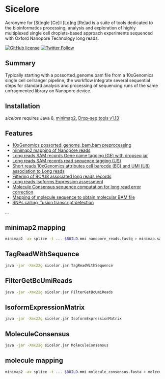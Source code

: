 # Sicelore

Acronyme for [Si]ngle [Ce]ll [Lo]ng [Re]ad is a suite of tools dedicated to the bioinformatics processing, analysis 
and exploration of highly multiplexed single cell droplets-based approach experiments sequenced with Oxford Nanopore 
Technology long reads.

[![GitHub license]()]((https://github.com/hyeshik/poreplex/blob/master/LICENSE.txt))
[![Twitter Follow](https://img.shields.io/twitter/follow/kevinlebrigand.svg?style=social&logo=twitter)](https://twitter.com/kevinlebrigand)

## Summary

Typically starting with a possorted_genome.bam file from a 10xGenomics single cell cellranger pipeline, the workflow integrate several sequential steps for standard analysis and processing of sequencing runs of the same unfragmented library on Nanopore device.

## Installation

*sicelore* requires Java 8, <a href="https://github.com/lh3/minimap2">minimap2</a>, <a href="http://mccarrolllab.com/download/1276/">Drop-seq tools v1.13</a>

## Features

* [10xGenomics possorted_genome_bam.bam preprocessing]()
* [minimap2 mapping of Nanopore reads](#minimap2-mapping)
* [Long reads SAM records Gene name tagging (GE) with dropseq.jar]()
* [Long reads SAM records read sequence tagging (US)](#TagReadWithSequence)
* [Short reads 10xGenomics attributes cell barocde (BC) and UMI (U8) association to Long reads]()
* [Filtering of BC/U8 associated long reads records](#FilterGetBcUmiReads)
* [Long reads Isoforms Expression assessment](#IsoformExpressionMatrix)
* [Molecule Consensus sequence computation for long read error correction](#MoleculeConsensus)
* [Mapping of molecule sequence to obtain molecular BAM file](#molecule-mapping)
* [SNPs calling, fusion transcript detection]()

...

## minimap2 mapping
```bash
minimap2 -ax splice -t ... $BUILD.mmi nanopore_reads.fastq > minimap.sam
```

## TagReadWithSequence
```bash
java -jar -Xmx22g sicelor.jar TagReadWithSequence
```

## FilterGetBcUmiReads
```bash
java -jar -Xmx22g sicelor.jar FilterGetBcUmiReads
```

## IsoformExpressionMatrix
```bash
java -jar -Xmx22g sicelor.jar IsoformExpressionMatrix
```

## MoleculeConsensus
```bash
java -jar -Xmx22g sicelor.jar MoleculeConsensus
```

## molecule mapping
```bash
minimap2 -ax splice -t ... $BUILD.mmi molecule_consensus.fasta > molecule.sam
```
